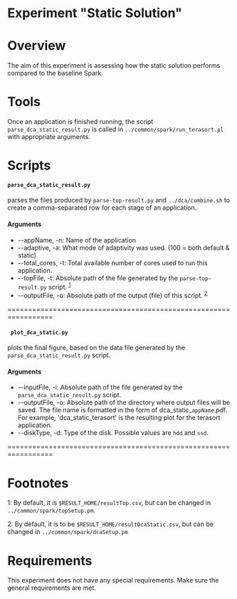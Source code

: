 # Experiment "Static Solution"

# Overview
The aim of this experiment is assessing how the static solution performs compared to the baseline Spark.

# Tools
Once an application is finished running, the script `parse_dca_static_result.py` is called in `../common/spark/run_terasort.pl` with appropriate arguments.

# Scripts

#### `parse_dca_static_result.py`
parses the files produced by `parse-top-result.py` and `../dca/combine.sh` to create a comma-separated row for each stage of an application.

#### Arguments
* --appName, -n: Name of the application
* --adaptive, -a: What mode of adaptivity was used. (100 = both default & static)
* --total_cores, -t: Total available number of cores used to run this application.  
* --topFile, -t: Absolute path of the file generated by the `parse-top-result.py` script.
<sup>[1](#fn1)</sup>
* --outputFile, -o: Absolute path of the output (file) of this script.
<sup>[2](#fn2)</sup>


=================================================================

#### ` plot_dca_static.py`
plots the final figure, based on the data file generated by  the `parse_dca_static_result.py` script.

#### Arguments
* --inputFile, -i: Absolute path of the file generated by the `parse_dca_static_result.py` script.
* --outputFile, -o: Absolute path of the directory where output files will be saved. The file name is formatted in the form of dca_static_`appName`.pdf. For example, 'dca_static_terasort' is the resulting plot for the terasort application.
* --diskType, -d: Type of the disk. Possible values are `hdd` and `ssd`.

=================================================================

# Footnotes
<a name="fn1">1</a>: By default, it is `$RESULT_HOME/resultTop.csv`, but can be changed in `../common/spark/topSetup.pm`.

<a name="fn2">2</a>: By default, it is to be `$RESULT_HOME/resultDcaStatic.csv`, but can be changed in `../common/spark/dcaSetup.pm`

# Requirements
This experiment does not have any special requirements. Make sure the general requirements are met.
